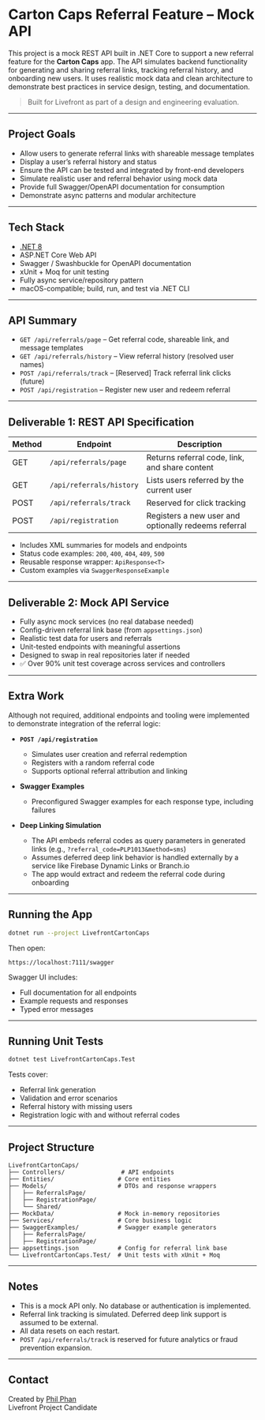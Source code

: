 # Carton Caps Referral Feature – Mock API

This project is a mock REST API built in .NET Core to support a new referral feature for the **Carton Caps** app. The API simulates backend functionality for generating and sharing referral links, tracking referral history, and onboarding new users. It uses realistic mock data and clean architecture to demonstrate best practices in service design, testing, and documentation.

> Built for Livefront as part of a design and engineering evaluation.

---

## Project Goals

- Allow users to generate referral links with shareable message templates
- Display a user’s referral history and status
- Ensure the API can be tested and integrated by front-end developers
- Simulate realistic user and referral behavior using mock data
- Provide full Swagger/OpenAPI documentation for consumption
- Demonstrate async patterns and modular architecture

---

## Tech Stack

- [.NET 8](https://dotnet.microsoft.com/)
- ASP.NET Core Web API
- Swagger / Swashbuckle for OpenAPI documentation
- xUnit + Moq for unit testing
- Fully async service/repository pattern
- macOS-compatible; build, run, and test via .NET CLI

---

## API Summary

- `GET /api/referrals/page` – Get referral code, shareable link, and message templates
- `GET /api/referrals/history` – View referral history (resolved user names)
- `POST /api/referrals/track` – [Reserved] Track referral link clicks (future)
- `POST /api/registration` – Register new user and redeem referral

---

## Deliverable 1: REST API Specification

| Method | Endpoint                  | Description                                          |
|--------|---------------------------|------------------------------------------------------|
| GET    | `/api/referrals/page`     | Returns referral code, link, and share content       |
| GET    | `/api/referrals/history`  | Lists users referred by the current user             |
| POST   | `/api/referrals/track`    | Reserved for click tracking                          |
| POST   | `/api/registration`       | Registers a new user and optionally redeems referral |

- Includes XML summaries for models and endpoints
- Status code examples: `200`, `400`, `404`, `409`, `500`
- Reusable response wrapper: `ApiResponse<T>`
- Custom examples via `SwaggerResponseExample`

---

## Deliverable 2: Mock API Service

- Fully async mock services (no real database needed)
- Config-driven referral link base (from `appsettings.json`)
- Realistic test data for users and referrals
- Unit-tested endpoints with meaningful assertions
- Designed to swap in real repositories later if needed
- ✅ Over 90% unit test coverage across services and controllers

---

## Extra Work

Although not required, additional endpoints and tooling were implemented to demonstrate integration of the referral logic:

- **`POST /api/registration`**  
  - Simulates user creation and referral redemption  
  - Registers with a random referral code
  - Supports optional referral attribution and linking

- **Swagger Examples**  
  - Preconfigured Swagger examples for each response type, including failures

- **Deep Linking Simulation**  
  - The API embeds referral codes as query parameters in generated links (e.g., `?referral_code=PLP1013&method=sms`)
  - Assumes deferred deep link behavior is handled externally by a service like Firebase Dynamic Links or Branch.io
  - The app would extract and redeem the referral code during onboarding

---

## Running the App

```bash
dotnet run --project LivefrontCartonCaps
```

Then open:

```
https://localhost:7111/swagger
```

Swagger UI includes:
- Full documentation for all endpoints
- Example requests and responses
- Typed error messages

---

## Running Unit Tests

```bash
dotnet test LivefrontCartonCaps.Test
```

Tests cover:

- Referral link generation
- Validation and error scenarios
- Referral history with missing users
- Registration logic with and without referral codes

---

## Project Structure

```
LivefrontCartonCaps/
├── Controllers/                # API endpoints
├── Entities/                  # Core entities
├── Models/                    # DTOs and response wrappers
│   ├── ReferralsPage/
│   ├── RegistrationPage/
│   └── Shared/
├── MockData/                  # Mock in-memory repositories
├── Services/                  # Core business logic
├── SwaggerExamples/           # Swagger example generators
│   ├── ReferralsPage/
│   ├── RegistrationPage/
├── appsettings.json           # Config for referral link base
└── LivefrontCartonCaps.Test/  # Unit tests with xUnit + Moq
```

---

## Notes

- This is a mock API only. No database or authentication is implemented.
- Referral link tracking is simulated. Deferred deep link support is assumed to be external.
- All data resets on each restart.
- `POST /api/referrals/track` is reserved for future analytics or fraud prevention expansion.

---

## Contact

Created by [Phil Phan](mailto:philedup@yahoo.com)  
Livefront Project Candidate
